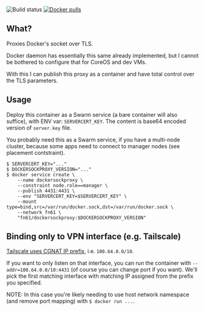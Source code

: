 ![Build status](https://github.com/function61/dockersockproxy/workflows/Build/badge.svg)
[![Docker pulls](https://img.shields.io/docker/pulls/fn61/dockersockproxy.svg?style=for-the-badge)](https://hub.docker.com/r/fn61/dockersockproxy/)


What?
-----

Proxies Docker's socket over TLS.

Docker daemon has essentially this same already implemented,
but I cannot be bothered to configure that for CoreOS and dev VMs.

With this I can publish this proxy as a container and have total control over the TLS parameters.


Usage
-----

Deploy this container as a Swarm service (a bare container will also suffice), with ENV var: `SERVERCERT_KEY`.
The content is base64 encoded version of `server.key` file.

You probably need this as a Swarm service, if you have a multi-node cluster, because some
apps need to connect to manager nodes (see placement contstraint).

```
$ SERVERCERT_KEY="..."
$ DOCKERSOCKPROXY_VERSION="..."
$ docker service create \
	--name dockersockproxy \
	--constraint node.role==manager \
	--publish 4431:4431 \
	--env "SERVERCERT_KEY=$SERVERCERT_KEY" \
	--mount type=bind,src=/var/run/docker.sock,dst=/var/run/docker.sock \
	--network fn61 \
	"fn61/dockersockproxy:$DOCKERSOCKPROXY_VERSION"
```


Binding only to VPN interface (e.g. Tailscale)
----------------------------------------------

[Tailscale uses CGNAT IP prefix](https://tailscale.com/kb/1015/100.x-addresses/), i.e. `100.64.0.0/10`.

If you want to only listen on that interface, you can run the container with `--addr=100.64.0.0/10:4431`
(of course you can change port if you want). We'll pick the first matching interface with matching
IP assigned from the prefix you specified.

NOTE: In this case you're likely needing to use host network namespace (and remove port mapping) with `$ docker run ...`.
